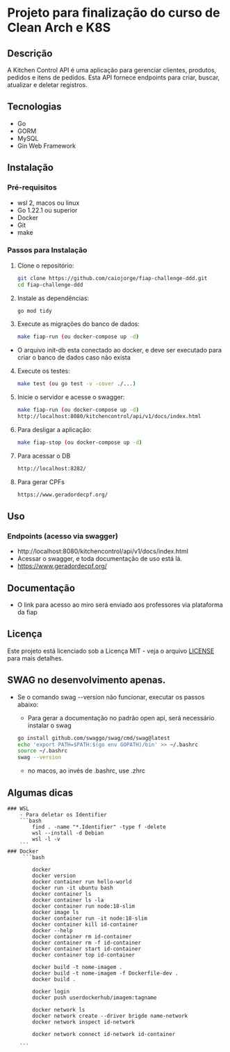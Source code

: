 # Projeto para finalização do curso de Clean Arch e K8S

## Descrição

A Kitchen Control API é uma aplicação para gerenciar clientes, produtos, pedidos e itens de pedidos. Esta API fornece endpoints para criar, buscar, atualizar e deletar registros.

## Tecnologias

- Go
- GORM
- MySQL
- Gin Web Framework

## Instalação

### Pré-requisitos

- wsl 2, macos ou linux
- Go 1.22.1 ou superior
- Docker
- Git
- make

### Passos para Instalação

1. Clone o repositório:
    ```bash
    git clone https://github.com/caiojorge/fiap-challenge-ddd.git
    cd fiap-challenge-ddd
    ```

2. Instale as dependências:
    ```bash
    go mod tidy
    ```

3. Execute as migrações do banco de dados:
    ```bash
    make fiap-run (ou docker-compose up -d)
    
    ```
- O arquivo init-db esta conectado ao docker, e deve ser executado para criar o banco de dados caso não exista

4. Execute os testes:
    ```bash
    make test (ou go test -v -cover ./...)
    ```

5. Inicie o servidor e acesse o swagger:
    ```bash
    make fiap-run (ou docker-compose up -d)
    http://localhost:8080/kitchencontrol/api/v1/docs/index.html

    ```
6. Para desligar a aplicação:
    ```bash
    make fiap-stop (ou docker-compose up -d)
    ``` 
7. Para acessar o DB
    ```bash
    http://localhost:8282/
    ```
8. Para gerar CPFs
    ```bash
    https://www.geradordecpf.org/
    ```

## Uso

### Endpoints (acesso via swagger)

- http://localhost:8080/kitchencontrol/api/v1/docs/index.html
- Acessar o swagger, e toda documentação de uso está lá.
- https://www.geradordecpf.org/


## Documentação
- O link para acesso ao miro será enviado aos professores via plataforma da fiap

## Licença
Este projeto está licenciado sob a Licença MIT - veja o arquivo [LICENSE](LICENSE) para mais detalhes.

## SWAG no desenvolvimento apenas.
- Se o comando swag --version não funcionar, executar os passos abaixo:
    - Para gerar a documentação no padrão open api, será necessário instalar o swag

    ```bash
    go install github.com/swaggo/swag/cmd/swag@latest
    echo 'export PATH=$PATH:$(go env GOPATH)/bin' >> ~/.bashrc
    source ~/.bashrc
    swag --version
    ```
    - no macos, ao invés de .bashrc, use .zhrc

## Algumas dicas
    ### WSL
        - Para deletar os Identifier 
        ```bash
            find . -name "*.Identifier" -type f -delete 
            wsl --install -d Debian 
            wsl -l -v
        ```
    ### Docker
         ```bash
 
            docker
            docker version
            docker container run hello-world
            docker run -it ubuntu bash
            docker container ls
            docker container ls -la
            docker container run node:18-slim
            docker image ls
            docker container run -it node:18-slim
            docker container kill id-container
            docker --help
            docker container rm id-container
            docker container rm -f id-container
            docker container start id-container
            docker container top id-container

            docker build -t nome-imagem .
            docker build -t nome-imagem -f Dockerfile-dev .
            docker build .

            docker login 
            docker push userdockerhub/imagem:tagname

            docker network ls
            docker network create --driver brigde name-network
            docker network inspect id-network

            docker network connect id-network id-container

        ```